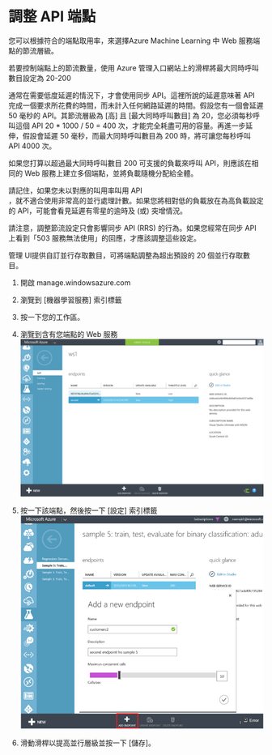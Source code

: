 <properties 
	pageTitle="調整 API 端點 | Microsoft Azure" 
	description="在 Azure Machine Learning 中調整 Web 服務端點" 
	services="machine-learning"
	documentationCenter="" 
	authors="hiteshmadan" 
	manager="padou" 
	editor=""/>

<tags
	ms.service="machine-learning"
	ms.devlang="multiple"
	ms.topic="article"
	ms.tgt_pltfrm="na"
	ms.workload="tbd" 
	ms.date="06/29/2015"
	ms.author="himad"/>


# 調整 API 端點

您可以根據符合的端點取用率，來選擇Azure Machine Learning 中 Web 服務端點的節流層級。

若要控制端點上的節流數量，使用 Azure 管理入口網站上的滑桿將最大同時呼叫數目設定為 20-200


通常在需要低度延遲的情況下，才會使用同步 API。這裡所說的延遲意味著 API 完成一個要求所花費的時間，而未計入任何網路延遲的時間。假設您有一個會延遲 50 毫秒的 API。其節流層級為 [高] 且 [最大同時呼叫數目] 為 20，您必須每秒呼叫這個 API 20 * 1000 / 50 = 400 次，才能完全耗盡可用的容量。再進一步延伸，假設會延遲 50 毫秒，而最大同時呼叫數目為 200 時，將可讓您每秒呼叫 API 4000 次。

如果您打算以超過最大同時呼叫數目 200 可支援的負載來呼叫 API，則應該在相同的 Web 服務上建立多個端點，並將負載隨機分配給全體。

請記住，如果您未以對應的叫用率叫用 API  
，就不適合使用非常高的並行處理計數。如果您將相對低的負載放在為高負載設定的 API，可能會看見延遲有零星的逾時及 (或) 突增情況。

請注意，調整節流設定只會影響同步 API (RRS) 的行為。如果您經常在同步 API 上看到「503 服務無法使用」的回應，才應該調整這些設定。

管理 UI提供自訂並行存取數目，可將端點調整為超出預設的 20 個並行存取數目。

1. 開啟 manage.windowsazure.com
2. 瀏覽到 [機器學習服務] 索引標籤
3. 按一下您的工作區。
4. 瀏覽到含有您端點的 Web 服務 ![瀏覽到 Web 服務](./media/machine-learning-scaling-endpoints/figure-1.png)

5. 按一下該端點，然後按一下 [設定] 索引標籤 ![瀏覽到端點組態](./media/machine-learning-scaling-webservice/machlearn-2.png)


6. 滑動滑桿以提高並行層級並按一下 [儲存]。


 

<!---HONumber=Nov15_HO4-->